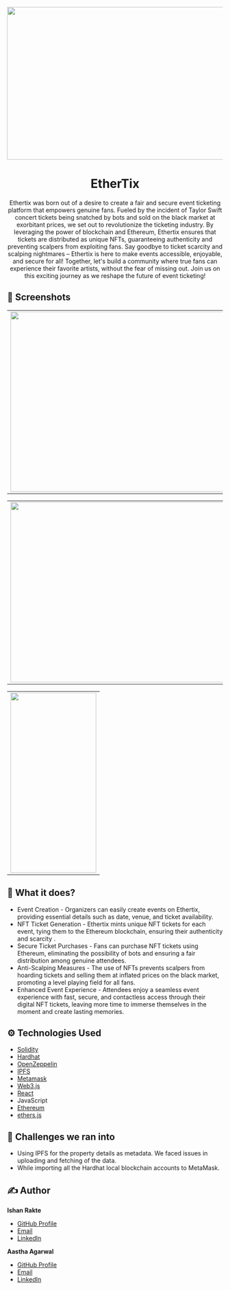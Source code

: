 <p align="center">
<img src="https://github.com/aastha9199/EtherTix/assets/109139737/f8e75baa-1ac2-4410-a1d3-348be7af0ad0" width = "656" height = "356" class="center">
</p>


<h1 align="center">EtherTix</h1>


<p align="center">Ethertix was born out of a desire to create a fair and secure event ticketing platform that empowers genuine fans. Fueled by the incident of Taylor Swift concert tickets being snatched by bots and sold on the black market at exorbitant prices, we set out to revolutionize the ticketing industry. By leveraging the power of blockchain and Ethereum, Ethertix ensures that tickets are distributed as unique NFTs, guaranteeing authenticity and preventing scalpers from exploiting fans. Say goodbye to ticket scarcity and scalping nightmares – Ethertix is here to make events accessible, enjoyable, and secure for all! Together, let's build a community where true fans can experience their favorite artists, without the fear of missing out. Join us on this exciting journey as we reshape the future of event ticketing!
 </p>

## 📱 Screenshots 

<table>
  <tr>
    <td><img src = "https://github.com/aastha9199/EtherTix/assets/109139737/510bb65c-3020-4696-affa-113cefaa8890"  width = "770" height = "420"></td>
  </tr>


</table>


<table>
  <tr>
    <td><img src = "https://github.com/aastha9199/EtherTix/assets/109139737/16ddffbe-4121-4e77-88de-94f6d7e06865"  width = "770" height = "420"></td>
  </tr>
</table>


<table>
  <tr>
    <td><img src = "https://github.com/aastha9199/EtherTix/assets/109139737/1b303ca4-07b3-4469-b0fa-194793dc5c78"  width = "200" height = "420"></td>
  </tr>


</table>



## 📑 What it does?
- Event Creation - Organizers can easily create events on Ethertix, providing essential details such as date, venue, and ticket availability.
- NFT Ticket Generation - Ethertix mints unique NFT tickets for each event, tying them to the Ethereum blockchain, ensuring their authenticity and scarcity .
- Secure Ticket Purchases - Fans can purchase NFT tickets using Ethereum, eliminating the possibility of bots and ensuring a fair distribution among genuine attendees.
- Anti-Scalping Measures - The use of NFTs prevents scalpers from hoarding tickets and selling them at inflated prices on the black market, promoting a level playing field for all fans.
- Enhanced Event Experience - Attendees enjoy a seamless event experience with fast, secure, and contactless access through their digital NFT tickets, leaving more time to immerse themselves in the moment and create lasting memories.


## ⚙ Technologies Used 
- [Solidity](https://soliditylang.org/ )
- [Hardhat](https://hardhat.org/)
- [OpenZeppelin](https://www.openzeppelin.com/)
- [IPFS](https://ipfs.tech/)
- [Metamask](https://metamask.io/)
- [Web3.js](https://web3js.readthedocs.io/en/v1.10.0/)
- [React](https://react.dev/)
- JavaScript
- [Ethereum](https://ethereum.org/en/)
- [ethers.js](https://docs.ethers.org/v5/)


## 🤔 Challenges we ran into 
- Using IPFS for the property details as metadata. We faced issues in uploading and fetching of the data. 
- While importing all the Hardhat local blockchain accounts to MetaMask.


 ## ✍️ Author

**Ishan Rakte**

- [GitHub Profile](https://github.com/IshanRakte)
- [Email](mailto:ishan.rakte@gmail.com?subject=Hi "Hi!" )
- [LinkedIn](https://www.linkedin.com/in/ishanrakte/)    

 **Aastha Agarwal**

- [GitHub Profile](https://github.com/aastha9199)
- [Email](mailto:aasthaagarwal2121@gmail.com?subject=Hi "Hi!" )
- [LinkedIn](https://www.linkedin.com/in/aastha--agarwal/)


